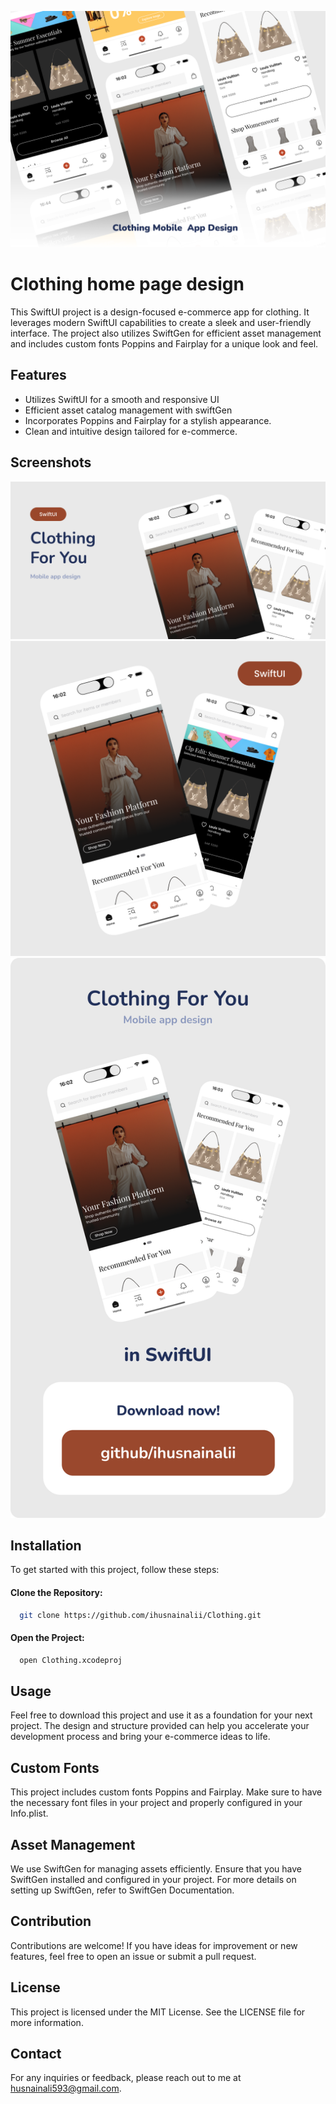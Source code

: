 ![cover](https://github.com/ihusnainalii/Clothing/blob/main/Screenshots/1.png)

# Clothing home page design
This SwiftUI project is a design-focused e-commerce app for clothing. It leverages modern SwiftUI capabilities to create a sleek and user-friendly interface. The project also utilizes SwiftGen for efficient asset management and includes custom fonts Poppins and Fairplay for a unique look and feel.

## Features

- Utilizes SwiftUI for a smooth and responsive UI
- Efficient asset catalog management with swiftGen
- Incorporates Poppins and Fairplay for a stylish appearance.
- Clean and intuitive design tailored for e-commerce.


## Screenshots

![Screenshots](https://github.com/ihusnainalii/Clothing/blob/main/Screenshots/2.png)
![Screenshots](https://github.com/ihusnainalii/Clothing/blob/main/Screenshots/3.png)
![Screenshots](https://github.com/ihusnainalii/Clothing/blob/main/Screenshots/4.png)

## Installation

To get started with this project, follow these steps:

#### Clone the Repository:
```bash
  git clone https://github.com/ihusnainalii/Clothing.git
```
#### Open the Project:
```bash
  open Clothing.xcodeproj
```
    
## Usage

Feel free to download this project and use it as a foundation for your next project. The design and structure provided can help you accelerate your development process and bring your e-commerce ideas to life.

## Custom Fonts

This project includes custom fonts Poppins and Fairplay. Make sure to have the necessary font files in your project and properly configured in your Info.plist.

## Asset Management

We use SwiftGen for managing assets efficiently. Ensure that you have SwiftGen installed and configured in your project. For more details on setting up SwiftGen, refer to SwiftGen Documentation.

## Contribution

Contributions are welcome! If you have ideas for improvement or new features, feel free to open an issue or submit a pull request.

## License

This project is licensed under the MIT License. See the LICENSE file for more information.

## Contact

For any inquiries or feedback, please reach out to me at husnainali593@gmail.com.
